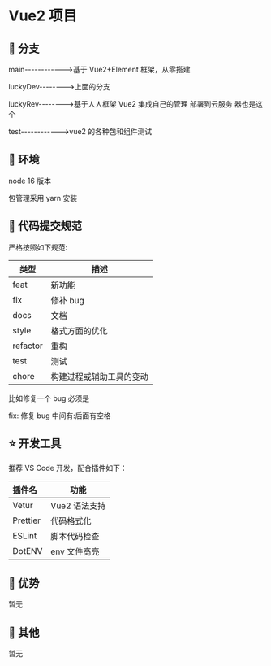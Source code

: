 # Vue2 项目

## 🐑 分支

main------------>基于 Vue2+Element 框架，从零搭建

luckyDev-------->上面的分支

luckyRev-------->基于人人框架 Vue2 集成自己的管理 部署到云服务
器也是这个

test------------>vue2 的各种包和组件测试

## 🐶 环境

node 16 版本

包管理采用 yarn 安装

## 🐯 代码提交规范

严格按照如下规范:

| 类型     | 描述                     |
| -------- | ------------------------ |
| feat     | 新功能                   |
| fix      | 修补 bug                 |
| docs     | 文档                     |
| style    | 格式方面的优化           |
| refactor | 重构                     |
| test     | 测试                     |
| chore    | 构建过程或辅助工具的变动 |

比如修复一个 bug 必须是

fix: 修复 bug
中间有:后面有空格

## ⭐️ 开发工具

推荐 VS Code 开发，配合插件如下：

| 插件名   | 功能          |
| :------- | ------------- |
| Vetur    | Vue2 语法支持 |
| Prettier | 代码格式化    |
| ESLint   | 脚本代码检查  |
| DotENV   | env 文件高亮  |

## 🚀 优势

暂无

## 🐷 其他

暂无
